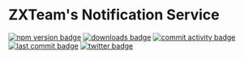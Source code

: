# ZXTeam's Notification Service
[![npm version badge](https://img.shields.io/npm/v/@zxteam/identity.service.svg)](https://www.npmjs.com/package/@zxteam/notification.service)
[![downloads badge](https://img.shields.io/npm/dm/@zxteam/identity.service.svg)](https://www.npmjs.org/package/@zxteam/notification.service)
[![commit activity badge](https://img.shields.io/github/commit-activity/m/zxteamorg/node.notification.service)](https://github.com/zxteamorg/node.notification.service/pulse)
[![last commit badge](https://img.shields.io/github/last-commit/zxteamorg/node.notification.service)](https://github.com/zxteamorg/node.notification.service/graphs/commit-activity)
[![twitter badge](https://img.shields.io/twitter/follow/zxteamorg?style=social&logo=twitter)](https://twitter.com/zxteamorg)

